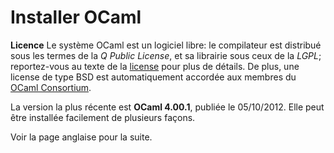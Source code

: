Installer OCaml
===============

**Licence**
 Le système OCaml est un logiciel libre: le compilateur est distribué sous les termes de la *Q Public License*, et sa librairie sous ceux de la *LGPL*; reportez-vous au texte de la [license](license.html) pour plus de détails. De plus, une license de type BSD est automatiquement accordée aux membres du [OCaml Consortium](support.html#consortium).

La version la plus récente est **OCaml 4.00.1**, publiée le 05/10/2012. Elle peut être installée facilement de plusieurs façons.

Voir la page anglaise pour la suite.
